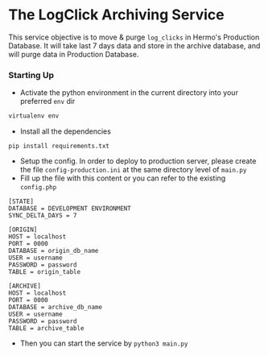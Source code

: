 # The LogClick Archiving Service

This service objective is to move & purge `log_clicks` in Hermo's Production Database.
It will take last 7 days data and store in the archive database, and will purge data in Production Database.

### Starting Up

- Activate the python environment in the current directory into your preferred `env` dir

```bash
virtualenv env
```

- Install all the dependencies

```
pip install requirements.txt
```

- Setup the config. In order to deploy to production server, please create the file `config-production.ini` at the same directory level of `main.py`
- Fill up the file with this content or you can refer to the existing `config.php`

```
[STATE]
DATABASE = DEVELOPMENT ENVIRONMENT
SYNC_DELTA_DAYS = 7

[ORIGIN]
HOST = localhost
PORT = 0000
DATABASE = origin_db_name
USER = username
PASSWORD = password
TABLE = origin_table 

[ARCHIVE]
HOST = localhost
PORT = 0000
DATABASE = archive_db_name
USER = username
PASSWORD = password
TABLE = archive_table
```

- Then you can start the service by `python3 main.py`
